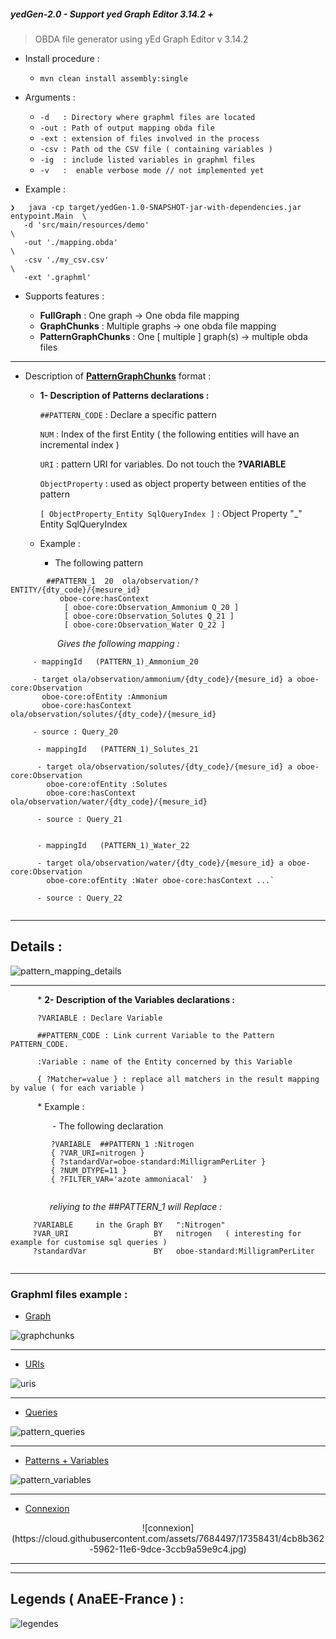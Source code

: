 <h5>yedGen-2.0 - Support yed Graph Editor 3.14.2 +</h5>

 > OBDA file generator using yEd Graph Editor v 3.14.2

- Install procedure :

   - ` mvn clean install assembly:single `

- Arguments :
 
   - `-d   : Directory where graphml files are located `
   - `-out : Path of output mapping obda file `
   - `-ext : extension of files involved in the process `
   - `-csv : Path od the CSV file ( containing variables )`
   - `-ig  : include listed variables in graphml files`
   - `-v   :  enable verbose mode // not implemented yet`   
   

- Example :

```
❯   java -cp target/yedGen-1.0-SNAPSHOT-jar-with-dependencies.jar entypoint.Main  \
   -d 'src/main/resources/demo'                                                   \
   -out './mapping.obda'                                                          \
   -csv './my_csv.csv'                                                            \
   -ext '.graphml'
```

- Supports features :

   - **FullGraph** : One graph -> One obda file mapping
   - **GraphChunks** : Multiple graphs -> one obda file mapping
   - **PatternGraphChunks** : One [ multiple ] graph(s) -> multiple obda files
 
----------------------------------------------------------------------------------

- Description of [**PatternGraphChunks**]( https://github.com/rac021/yedGen/blob/master/README.md#graphml-files-example-) format :

   *  **1- Description of Patterns declarations :**
   
      `##PATTERN_CODE` : Declare a specific pattern

      `NUM` : Index of the first Entity ( the following entities will have an incremental index )
      
      `URI` : pattern URI for variables. Do not touch the **?VARIABLE**
      
      `ObjectProperty` : used as object property between entities of the pattern
      
      `[ ObjectProperty_Entity SqlQueryIndex ]` : Object Property "_" Entity SqlQueryIndex

   * Example :

      - The following pattern 
   
```
        ##PATTERN_1  20  ola/observation/?ENTITY/{dty_code}/{mesure_id} 
           oboe-core:hasContext 
            [ oboe-core:Observation_Ammonium Q_20 ] 
            [ oboe-core:Observation_Solutes Q_21 ] 
            [ oboe-core:Observation_Water Q_22 ]

```  

 &nbsp;&nbsp;&nbsp;&nbsp;&nbsp;&nbsp;&nbsp;&nbsp;
 &nbsp;&nbsp;&nbsp;&nbsp;&nbsp;&nbsp;&nbsp;&nbsp;&nbsp;
 *Gives the following mapping :*
         
 
 ```
      - mappingId	(PATTERN_1)_Ammonium_20
      
      - target ola/observation/ammonium/{dty_code}/{mesure_id} a oboe-core:Observation 
        oboe-core:ofEntity :Ammonium 
        oboe-core:hasContext ola/observation/solutes/{dty_code}/{mesure_id}
      
      - source : Query_20
```  

```  
      - mappingId	(PATTERN_1)_Solutes_21
      
      - target ola/observation/solutes/{dty_code}/{mesure_id} a oboe-core:Observation
        oboe-core:ofEntity :Solutes 
        oboe-core:hasContext ola/observation/water/{dty_code}/{mesure_id}
      
      - source : Query_21
   
```

```  
      - mappingId	(PATTERN_1)_Water_22
      
      - target ola/observation/water/{dty_code}/{mesure_id} a oboe-core:Observation 
        oboe-core:ofEntity :Water oboe-core:hasContext ...`
      
      - source : Query_22
   
```  
   
----------------------------------------------------------------------------------------

## Details : 

![pattern_mapping_details](https://cloud.githubusercontent.com/assets/7684497/19231617/5297477c-8edb-11e6-8216-4508e91044d9.png)

----------------------------------------------------------------------------------------

&nbsp;&nbsp;&nbsp;&nbsp;&nbsp;&nbsp; &nbsp;&nbsp;&nbsp; *  **2- Description of the Variables declarations :**
   
          ?VARIABLE : Declare Variable
   
          ##PATTERN_CODE : Link current Variable to the Pattern PATTERN_CODE.
        
          :Variable : name of the Entity concerned by this Variable
         
          { ?Matcher=value } : replace all matchers in the result mapping by value ( for each variable )
   

   &nbsp;&nbsp;&nbsp;&nbsp;&nbsp;&nbsp;&nbsp;&nbsp;&nbsp;&nbsp; * Example :

   &nbsp;&nbsp;&nbsp;&nbsp;&nbsp;&nbsp;&nbsp;&nbsp;&nbsp;&nbsp;&nbsp;&nbsp;&nbsp;&nbsp;&nbsp;&nbsp; - The following declaration 

```  
         ?VARIABLE  ##PATTERN_1 :Nitrogen 
         { ?VAR_URI=nitrogen } 
         { ?standardVar=oboe-standard:MilligramPerLiter } 
         { ?NUM_DTYPE=11 } 
         { ?FILTER_VAR='azote ammoniacal'  } 
      
```  


 &nbsp;&nbsp;&nbsp;&nbsp;&nbsp;&nbsp;&nbsp;&nbsp;
 &nbsp;&nbsp;&nbsp;&nbsp;&nbsp;&nbsp; *reliying to the ##PATTERN_1 will Replace :*

   ```  
        ?VARIABLE     in the Graph BY   ":Nitrogen"
        ?VAR_URI                   BY   nitrogen   ( interesting for example for customise sql queries )
        ?standardVar               BY   oboe-standard:MilligramPerLiter
    
``` 

----------------------------------------------------------------------------------


### Graphml files example :
 
   - [Graph](https://github.com/rac021/yedGen/blob/master/src/main/resources/ola_mapping/patternGraphChunks/byCategory/physicochimie/physicochimie_sub_01.graphml)

![graphchunks](https://cloud.githubusercontent.com/assets/7684497/17357917/617c5234-595f-11e6-8b72-5f0ee9615828.jpg)

----------------------------------------------------------------------------------

   - [URIs](https://github.com/rac021/yedGen/blob/master/src/main/resources/ola_mapping/patternGraphChunks/byCategory/physicochimie/physicochimie_sub_01.graphml)

![uris](https://cloud.githubusercontent.com/assets/7684497/17358066/27b5ed2a-5960-11e6-887f-3b2cb5641e4f.jpg)

----------------------------------------------------------------------------------

   - [Queries](https://github.com/rac021/yedGen/blob/master/src/main/resources/ola_mapping/patternGraphChunks/byCategory/physicochimie/physicochimie_sub_01.graphml)

![pattern_queries](https://cloud.githubusercontent.com/assets/7684497/17855399/d4be1c3c-6878-11e6-969a-f98deb9c0005.png)

----------------------------------------------------------------------------------

   - [Patterns + Variables](https://github.com/rac021/yedGen/blob/master/src/main/resources/ola_mapping/patternGraphChunks/byCategory/physicochimie/physicochimie_sub_01.graphml)

![pattern_variables](https://cloud.githubusercontent.com/assets/7684497/19230055/71977920-8ed2-11e6-9e9a-da0405c3e763.png)

----------------------------------------------------------------------------------

   - [Connexion](https://github.com/rac021/yedGen/blob/master/src/main/resources/ola_mapping/patternGraphChunks/connexion/connexion.graphml)
<p align="center">
![connexion](https://cloud.githubusercontent.com/assets/7684497/17358431/4cb8b362-5962-11e6-9dce-3ccb9a59e9c4.jpg)
</p>


----------------------------------------------------------------------------------
----------------------------------------------------------------------------------

## Legends ( AnaEE-France ) :

![legendes](https://cloud.githubusercontent.com/assets/7684497/17859538/4de12508-688a-11e6-9c00-f1d625fa0fe3.png)



